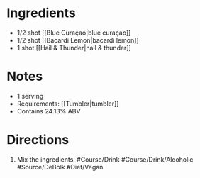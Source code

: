# Ingredients
- 1/2 shot [[Blue Curaçao|blue curaçao]]
- 1/2 shot [[Bacardi Lemon|bacardi lemon]]
- 1 shot [[Hail & Thunder|hail & thunder]]
# Notes
- 1 serving
- Requirements: [[Tumbler|tumbler]]
- Contains 24.13% ABV
# Directions
1. Mix the ingredients.
#Course/Drink #Course/Drink/Alcoholic #Source/DeBolk #Diet/Vegan 
